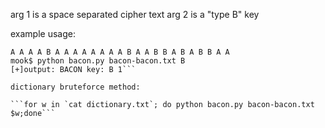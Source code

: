 arg 1 is a space separated cipher text
arg 2 is a "type B" key

example usage:

```mook$ cat bacon-bacon.txt
A A A A B A A A A A A A A B A A B B A B A B B A A
mook$ python bacon.py bacon-bacon.txt B
[+]output: BACON key: B 1```

dictionary bruteforce method:

```for w in `cat dictionary.txt`; do python bacon.py bacon-bacon.txt $w;done```

